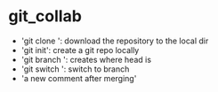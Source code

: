 # git_collab
- 'git clone <URL>': download the repository to the local dir
- 'git init': create a git repo locally
- 'git branch <name>': creates <name> where head is
- 'git switch <name>': switch to branch <name>
- 'a new comment after merging'
